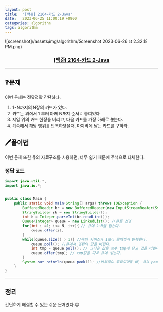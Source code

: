 ```yaml
---
layout: post
title:  "[백준] 2164-카드 2-Java"
date:   2023-06-25 11:00:19 +0900
categories: algorithm
tags: algorithm
---
```


![screenshot](/assets/img/algorithm/Screenshot 2023-06-26 at 2.32.18 PM.png)
### <center><a href="https://www.acmicpc.net/problem/2164">[백준] 2164-카드 2-Java</a></center>
---

## ❓문제

이번 문제는 정말정말 간단하다.

1. 1~N까지의 N장의 카드가 있다.
2. 카드는 위에서 1 부터 아래 N까지 순서로 놓여있다.
3. 제일 위의 카드 한장을 버리고, 다음 카드를 가장 아래로 놓는다.
4. 계속해서 해당 행위를 반복하였을때, 마지막에 남는 카드를 구하라.


## 🖊️풀이법

이번 문제 또한 큐의 자료구조를 사용하면, 너무 쉽기 때문에 주석으로 대체한다.


### 정답 코드

```java
import java.util.*;
import java.io.*;


public class Main {
    public static void main(String[] args) throws IOException {
        BufferedReader br = new BufferedReader(new InputStreamReader(System.in));
        StringBuilder sb = new StringBuilder();
        int N = Integer.parseInt(br.readLine());
        Queue<Integer> queue = new LinkedList(); //큐를 선언
        for(int i =1; i<= N; i++){ // 큐에 1~N을 담는다.
            queue.offer(i);
        }
        while(queue.size() > 1){ //큐의 사이즈가 1보다 클때까지 반복한다.
            queue.poll(); //큐에서 맨위의 값을 버린다.
            int tmp = queue.poll(); // 그다음 값을 변수 tmp에 담고 값을 버린다.
            queue.offer(tmp); // tmp값을 다시 큐에 넣는다.
        }
        System.out.println(queue.peek()); //반복문이 종료되었을 때, 큐의 peek를 조회한다.
    }
}
```
---

## 정리

간단하게 해결할 수 있는 쉬운 문제였다.😊















